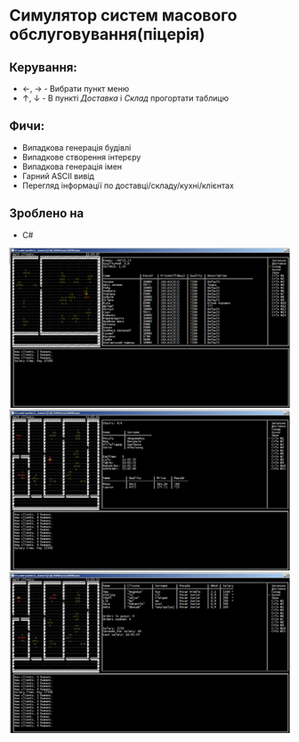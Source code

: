 ﻿# Симулятор систем масового обслуговування(піцерія)
## Керування:
* ←, → - Вибрати пункт меню
* ↑, ↓ - В пункті _Доставка_ і _Склад_ прогортати таблицю

## Фичи:
 * Випадкова генерація будівлі
 * Випадкове створення інтерєру
 * Випадкова генерація імен
 * Гарний ASCII вивід
 * Перегляд інформації по доставці/складу/кухні/клієнтах

## Зроблено на
 * C#

![](readme/img1.jpg)
![](readme/img2.jpg)
![](readme/img3.jpg)